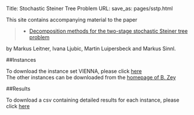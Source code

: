 Title: Stochastic Steiner Tree Problem
URL:
save_as: pages/sstp.html

This site contains accompanying material to the paper

> * [Decomposition methods for the two-stage stochastic Steiner tree problem][1]  

by Markus Leitner, Ivana Ljubic, Martin Luipersbeck and Markus Sinnl.

##Instances

To download the instance set VIENNA, please click [here][2]  
The other instances can be downloaded from the [homepage of B. Zey][3]

##Results

To download a csv containing detailed results for each instance, please click [here][4]

[1]: ../pdfs/sstp.pdf
[2]: https://drive.google.com/open?id=0B1mYs4TT6IFMd3NpN0tIcmI4dVU
[3]: https://ls11-www.cs.tu-dortmund.de/staff/zey/sstp
[4]: https://drive.google.com/open?id=0B1mYs4TT6IFMS1B0a1ZKYVZILWM
